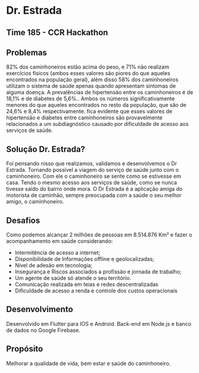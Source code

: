 # Dr. Estrada
## Time 185 - CCR Hackathon

## Problemas
82% dos caminhoneiros estão acima do peso, e 71% não realizam exercícios físicos (ambos esses valores são piores do que aqueles encontrados na população geral), além disso 58% dos caminhoneiros utilizam o sistema de saúde apenas quando apresentam sintomas de alguma doença. 
A prevalências de hipertensão entre os caminhoneiros é de 18,1% e de diabetes  de 5,6%.. Ambos os números significativamente menores do que aqueles encontrados no resto da população, que são de 24,6% e 8,4% respectivamente. fica evidente que esses valores de hipertensão e diabetes entre caminhoneiros são provavelmente relacionados a um subdiagnóstico causado por dificuldade de acesso aos serviços de saúde.

## Solução Dr. Estrada?
Foi pensando nisso que realizamos, validamos e desenvolvemos o Dr Estrada.  Tornando possível a viagem do serviço de saúde junto com o caminhoneiro. Com ele o caminhoneiro se sente como se estivesse em casa. Tendo o mesmo acesso aos serviços de saúde, como se nunca tivesse saído do bairro onde mora.
O Dr Estrada é a aplicação amiga do motorista de caminhão, sempre preocupada com a saúde o seu melhor amigo, o caminhoneiro.

## Desafios
Como podemos alcançar 2 milhões de pessoas em 8.514.876 Km² e fazer o acompanhamento em saúde considerando:
- Intermitência de acesso a internet;
- Disponibilidade de Informações offline e geolocalizadas;
- Nível de adesão em tecnologia;
- Insegurança e Riscos associados a profissão e jornada de trabalho;
- Um agente de saúde só atende o seu território.
- Comunicação realizada em teias e redes descentralizadas
- Dificuldade de acesso a renda e controle dos custos operacionais

## Desenvolvimento
Desenvolvido em Flutter para IOS e Android. Back-end em Node.js e banco de dados no Google Firebase.

## Propósito
Melhorar a qualidade de vida, bem estar e saúde do caminhoneiro.



